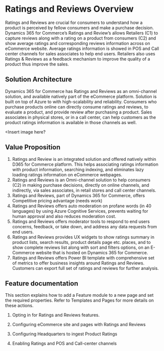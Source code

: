 # Ratings and Reviews Overview

Ratings and Reviews are crucial for consumers to understand how a product is perceived by fellow consumers and make a purchase decision. Dynamics 365 for Commerce’s Ratings and Review’s allows Retailers (C1) to capture reviews along with a rating on a product from consumers (C2) and show average ratings and corresponding reviews information across on eCommerce website. Average ratings information is showed in POS and Call center channels for sales associates to help end users. Retailers also uses Ratings & Reviews as a feedback mechanism to improve the quality of a product thus improve the sales.

## Solution Architecture

Dynamics 365 for Commerce has Ratings and Reviews as an omni-channel solution, and available natively part of the eCommerce platform.  Solution is built on top of Azure to with high-scalability and reliability. Consumers who purchase products online can directly consume ratings and reviews, to evaluate a product, and provide review after purchasing a product.  Sales associates in physical stores, or in a call center, can help customers as the product ratings information is available in those channels as well. 

<Insert image here?

## Value Proposition

1.	Ratings and Review is an integrated solution and offered natively within D365 for Commerce platform. This helps associating ratings information with product information, searching indexing, and eliminates lazy loading ratings information on eCommerce webpages. 
2.	Ratings and Reviews is an Omni-channel solution to help consumers (C2) in making purchase decisions, directly on online channels, and indirectly, via sales associates, in retail stores and call center channels.  
3.	Ratings and Reviews, part of Dynamics 365 for Commerce, offers Competitive pricing advantage (needs work)
4.	Ratings and Reviews offers auto moderation on profane words (in 40 languages) by using Azure Cognitive Services, prevents waiting for human approval and also reduces moderation cost. 
5.	Ratings and Reviews offers moderator tools to respond to end users concerns, feedback, or take down, and address any data requests from end users.  
6.	Ratings and Reviews provides UX widgets to show ratings summary in product lists, search results, product details page etc. places, and to show complete reviews list along with sort and filters options, on an E-Commerce website that is hosted on Dynamics 365 for Commerce.  
7.	Ratings and Reviews offers Power BI template with comprehensive set of metrics to offer business insights around Ratings and Reviews. Customers can export full set of ratings and reviews for further analysis.  


##  

## Feature documentation 

This section explains how to add a Feature module to a new page and set the required properties. Refer to Templates and Pages for more details on these actions.

1. Opting in for Ratings and Reviews features.

2. Configuring eCommerce site and pages with Ratings and Reviews

3. Configuring Headquarters to ingest Product Ratings  

4. Enabling Ratings and POS and Call-center channels



